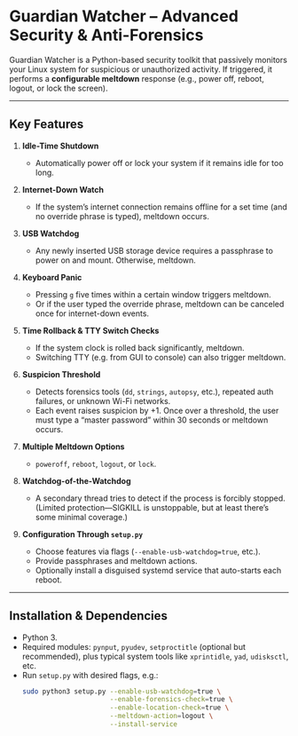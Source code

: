 # Guardian Watcher – Advanced Security & Anti-Forensics

Guardian Watcher is a Python-based security toolkit that passively monitors your Linux system for suspicious or unauthorized activity. If triggered, it performs a **configurable meltdown** response (e.g., power off, reboot, logout, or lock the screen).

---

## Key Features

1. **Idle-Time Shutdown**  
   - Automatically power off or lock your system if it remains idle for too long.

2. **Internet-Down Watch**  
   - If the system’s internet connection remains offline for a set time (and no override phrase is typed), meltdown occurs.

3. **USB Watchdog**  
   - Any newly inserted USB storage device requires a passphrase to power on and mount. Otherwise, meltdown.

4. **Keyboard Panic**  
   - Pressing `g` five times within a certain window triggers meltdown.  
   - Or if the user typed the override phrase, meltdown can be canceled once for internet-down events.

5. **Time Rollback & TTY Switch Checks**  
   - If the system clock is rolled back significantly, meltdown.  
   - Switching TTY (e.g. from GUI to console) can also trigger meltdown.

6. **Suspicion Threshold**  
   - Detects forensics tools (`dd`, `strings`, `autopsy`, etc.), repeated auth failures, or unknown Wi-Fi networks.  
   - Each event raises suspicion by +1. Once over a threshold, the user must type a “master password” within 30 seconds or meltdown occurs.

7. **Multiple Meltdown Options**  
   - `poweroff`, `reboot`, `logout`, or `lock`.

8. **Watchdog-of-the-Watchdog**  
   - A secondary thread tries to detect if the process is forcibly stopped. (Limited protection—SIGKILL is unstoppable, but at least there’s some minimal coverage.)

9. **Configuration Through `setup.py`**  
   - Choose features via flags (`--enable-usb-watchdog=true`, etc.).  
   - Provide passphrases and meltdown actions.  
   - Optionally install a disguised systemd service that auto-starts each reboot.

---

## Installation & Dependencies

- Python 3.  
- Required modules: `pynput`, `pyudev`, `setproctitle` (optional but recommended), plus typical system tools like `xprintidle`, `yad`, `udisksctl`, etc.
- Run `setup.py` with desired flags, e.g.:
  ```bash
  sudo python3 setup.py --enable-usb-watchdog=true \
                        --enable-forensics-check=true \
                        --enable-location-check=true \
                        --meltdown-action=logout \
                        --install-service
